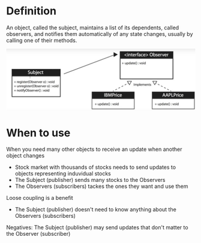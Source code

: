 # Definition

An object, called the subject, maintains a list of its dependents, called observers, and notifies them automatically of any state changes, usually by calling one of their methods.

![example](../../../Screenshots/observer/ex1.jpg)

# When to use

When you need many other objects to receive an update when another object changes

- Stock market with thousands of stocks needs to send updates to objects representing induvidual stocks
- The Subject (publisher) sends many stocks to the Observers
- The Observers (subscribers) tackes the ones they want and use them

Loose coupling is a benefit

- The Subject (publisher) doesn't need to know anything about the Observers (subscribers)

Negatives: The Subject (publisher) may send updates that don't matter to the Observer (subscriber)
